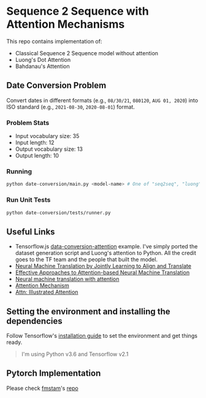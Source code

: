 # Sequence 2 Sequence with Attention Mechanisms
This repo contains implementation of:
- Classical Sequence 2 Sequence model without attention
- Luong's Dot Attention
- Bahdanau's Attention

## Date Conversion Problem
Convert dates in different formats (e.g., `08/30/21`, `080120`, `AUG 01, 2020`) into ISO standard (e.g., `2021-08-30`, `2020-08-01`) format.

### Problem Stats
- Input vocabulary size: 35
- Input length: 12
- Output vocabulary size: 13
- Output length: 10

### Running 
```bash
python date-conversion/main.py <model-name> # One of "seq2seq", "luong" or "bahdanau". If not provided "luong" will be used
```

### Run Unit Tests
```bash
python date-conversion/tests/runner.py
```

## Useful Links
- Tensorflow.js [data-conversion-attention](https://github.com/tensorflow/tfjs-examples/tree/master/date-conversion-attention) example. I've simply ported the dataset generation script and Luong's attention to Python. All the credit goes to the TF team and the people that built the model.
- [Neural Machine Translation by Jointly Learning to Align and Translate](https://arxiv.org/pdf/1409.0473.pdf)
- [Effective Approaches to Attention-based Neural Machine Translation](https://arxiv.org/abs/1508.04025)
- [Neural machine translation with attention](https://www.tensorflow.org/tutorials/text/nmt_with_attention)
- [Attention Mechanism](https://blog.floydhub.com/attention-mechanism/)
- [Attn: Illustrated Attention](https://towardsdatascience.com/attn-illustrated-attention-5ec4ad276ee3)


## Setting the environment and installing the dependencies
Follow Tensorflow's [installation guide](https://www.tensorflow.org/install/pip) to set the environment and get things ready.

> I'm using Python v3.6 and Tensorflow v2.1

## Pytorch Implementation
Please check [fmstam](https://github.com/fmstam)'s [repo](https://github.com/fmstam/seq2seq_with_deep_attention)


